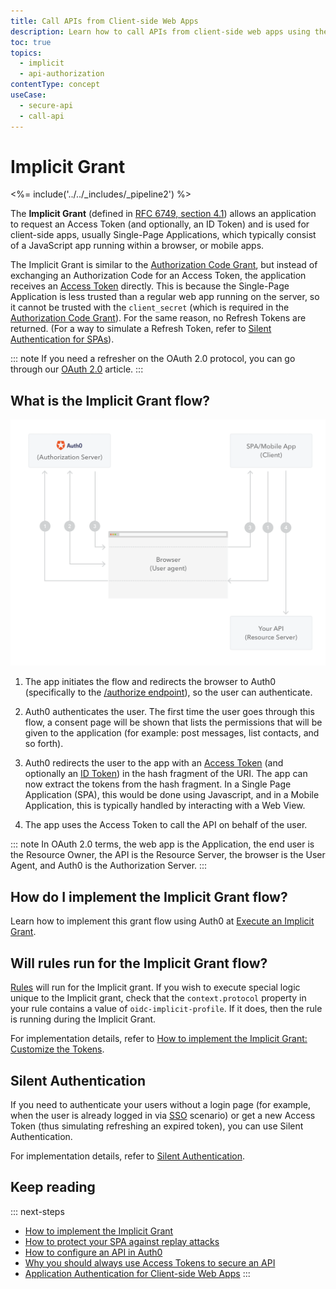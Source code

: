 ```yaml
---
title: Call APIs from Client-side Web Apps
description: Learn how to call APIs from client-side web apps using the Implicit Grant.
toc: true
topics:
  - implicit
  - api-authorization
contentType: concept
useCase:
  - secure-api
  - call-api
---
```

# Implicit Grant

<%= include('../../_includes/_pipeline2') %>

The **Implicit Grant** (defined in [RFC 6749, section 4.1](https://tools.ietf.org/html/rfc6749#section-4.2)) allows an application to request an Access Token (and optionally, an ID Token) and is used for client-side apps, usually Single-Page Applications, which typically consist of a JavaScript app running within a browser, or mobile apps. 

The Implicit Grant is similar to the [Authorization Code Grant](/api-auth/grant/authorization-code), but instead of exchanging an Authorization Code for an Access Token, the application receives an [Access Token](/tokens/overview-access-tokens) directly. This is because the Single-Page Application is less trusted than a regular web app running on the server, so it cannot be trusted with the `client_secret` (which is required in the [Authorization Code Grant](/api-auth/grant/authorization-code)). For the same reason, no Refresh Tokens are returned. (For a way to simulate a Refresh Token, refer to [Silent Authentication for SPAs](/api-auth/tutorials/silent-authentication)).

::: note
If you need a refresher on the OAuth 2.0 protocol, you can go through our [OAuth 2.0](/protocols/oauth2) article.
:::

## What is the Implicit Grant flow?

![Implicit Grant](/media/articles/api-auth/implicit-grant.png)

 1. The app initiates the flow and redirects the browser to Auth0 (specifically to the [/authorize endpoint](/api/authentication#implicit-grant)), so the user can authenticate.

 1. Auth0 authenticates the user. The first time the user goes through this flow, a consent page will be shown that lists the permissions that will be given to the application (for example: post messages, list contacts, and so forth).

 1. Auth0 redirects the user to the app with an [Access Token](/tokens/overview-access-tokens) (and optionally an [ID Token](/tokens/id-token)) in the hash fragment of the URI. The app can now extract the tokens from the hash fragment. In a Single Page Application (SPA), this would be done using Javascript, and in a Mobile Application, this is typically handled by interacting with a Web View.

 1. The app uses the Access Token to call the API on behalf of the user.

::: note
In OAuth 2.0 terms, the web app is the Application, the end user is the Resource Owner, the API is the Resource Server, the browser is the User Agent, and Auth0 is the Authorization Server.
:::

## How do I implement the Implicit Grant flow?

Learn how to implement this grant flow using Auth0 at [Execute an Implicit Grant](/api-auth/tutorials/implicit-grant).

## Will rules run for the Implicit Grant flow?

[Rules](/rules) will run for the Implicit grant. If you wish to execute special logic unique to the Implicit grant, check that the `context.protocol` property in your rule contains a value of `oidc-implicit-profile`. If it does, then the rule is running during the Implicit Grant.

For implementation details, refer to [How to implement the Implicit Grant: Customize the Tokens](/api-auth/tutorials/implicit-grant#optional-customize-the-tokens).

## Silent Authentication

If you need to authenticate your users without a login page (for example, when the user is already logged in via [SSO](/sso) scenario) or get a new Access Token (thus simulating refreshing an expired token), you can use Silent Authentication.

For implementation details, refer to [Silent Authentication](/api-auth/tutorials/silent-authentication).

## Keep reading

::: next-steps
* [How to implement the Implicit Grant](/api-auth/tutorials/implicit-grant)
* [How to protect your SPA against replay attacks](/api-auth/tutorials/nonce)
* [How to configure an API in Auth0](/api-auth/guides/configure-api)
* [Why you should always use Access Tokens to secure an API](/api-auth/why-use-access-tokens-to-secure-apis)
* [Application Authentication for Client-side Web Apps](/application-auth/client-side-web)
:::
